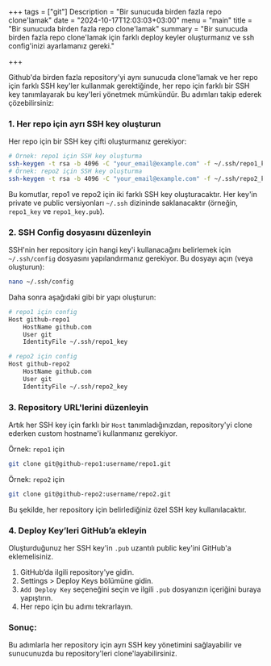 +++
tags = ["git"]
Description = "Bir sunucuda birden fazla repo clone'lamak"
date = "2024-10-17T12:03:03+03:00"
menu = "main"
title = "Bir sunucuda birden fazla repo clone'lamak"
summary = "Bir sunucuda birden fazla repo clone'lamak için farklı deploy keyler oluşturmanız ve ssh config'inizi ayarlamanız gereki."

+++


Github'da birden fazla repository'yi aynı sunucuda clone'lamak ve her repo için farklı SSH key'ler kullanmak gerektiğinde, her repo için farklı bir SSH key tanımlayarak bu key'leri yönetmek mümkündür. Bu adımları takip ederek çözebilirsiniz:

### 1. **Her repo için ayrı SSH key oluşturun**

Her repo için bir SSH key çifti oluşturmanız gerekiyor:

```bash
# Örnek: repo1 için SSH key oluşturma
ssh-keygen -t rsa -b 4096 -C "your_email@example.com" -f ~/.ssh/repo1_key
# Örnek: repo2 için SSH key oluşturma
ssh-keygen -t rsa -b 4096 -C "your_email@example.com" -f ~/.ssh/repo2_key
```

Bu komutlar, repo1 ve repo2 için iki farklı SSH key oluşturacaktır. Her key'in private ve public versiyonları `~/.ssh` dizininde saklanacaktır (örneğin, `repo1_key` ve `repo1_key.pub`).

### 2. **SSH Config dosyasını düzenleyin**

SSH'nin her repository için hangi key'i kullanacağını belirlemek için `~/.ssh/config` dosyasını yapılandırmanız gerekiyor. Bu dosyayı açın (veya oluşturun):

```bash
nano ~/.ssh/config
```

Daha sonra aşağıdaki gibi bir yapı oluşturun:

```bash
# repo1 için config
Host github-repo1
    HostName github.com
    User git
    IdentityFile ~/.ssh/repo1_key

# repo2 için config
Host github-repo2
    HostName github.com
    User git
    IdentityFile ~/.ssh/repo2_key
```

### 3. **Repository URL'lerini düzenleyin**

Artık her SSH key için farklı bir `Host` tanımladığınızdan, repository'yi clone ederken custom hostname'i kullanmanız gerekiyor.

Örnek: `repo1` için

```bash
git clone git@github-repo1:username/repo1.git
```

Örnek: `repo2` için

```bash
git clone git@github-repo2:username/repo2.git
```

Bu şekilde, her repository için belirlediğiniz özel SSH key kullanılacaktır.

### 4. **Deploy Key’leri GitHub’a ekleyin**

Oluşturduğunuz her SSH key'in `.pub` uzantılı public key'ini GitHub'a eklemelisiniz.

1. GitHub’da ilgili repository'ye gidin.
2. Settings > Deploy Keys bölümüne gidin.
3. `Add Deploy Key` seçeneğini seçin ve ilgili `.pub` dosyanızın içeriğini buraya yapıştırın.
4. Her repo için bu adımı tekrarlayın.

### Sonuç:
Bu adımlarla her repository için ayrı SSH key yönetimini sağlayabilir ve sunucunuzda bu repository'leri clone'layabilirsiniz.
